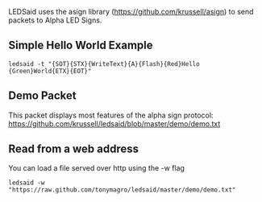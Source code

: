 LEDSaid uses the asign library (https://github.com/krussell/asign) to send packets to Alpha LED Signs.

## Simple Hello World Example
	ledsaid -t "{SOT}{STX}{WriteText}{A}{Flash}{Red}Hello {Green}World{ETX}{EOT}"

## Demo Packet
This packet displays most features of the alpha sign protocol:  
https://github.com/krussell/ledsaid/blob/master/demo/demo.txt

## Read from a web address
You can load a file served over http using the -w flag

	ledsaid -w "https://raw.github.com/tonymagro/ledsaid/master/demo/demo.txt"
